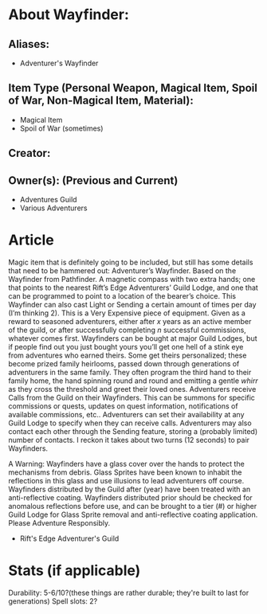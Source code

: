 # About Wayfinder: 
## Aliases: 
 - Adventurer's Wayfinder

## Item Type (Personal Weapon, Magical Item, Spoil of War, Non-Magical Item, Material):
 - Magical Item
 - Spoil of War (sometimes)

## Creator: 

## Owner(s): (Previous and Current)
 - Adventures Guild
 - Various Adventurers

# Article
Magic item that is definitely going to be included, but still has some details that need to be hammered out: Adventurer’s Wayfinder. 
Based on the Wayfinder from Pathfinder.
A magnetic compass with two extra hands; one that points to the nearest Rift’s Edge Adventurers’ Guild Lodge, and one that can be programmed to point to a location of the bearer’s choice. 
This Wayfinder can also cast Light or Sending a certain amount of times per day (I’m thinking 2).
This is a Very Expensive piece of equipment. Given as a reward to seasoned adventurers, either after *x* years as an active member of the guild, or after successfully completing *n* successful commissions, whatever comes first.
Wayfinders can be bought at major Guild Lodges, but if people find out you just bought yours you’ll get one hell of a stink eye from adventures who earned theirs.
Some get theirs personalized; these become prized family heirlooms, passed down through generations of adventurers in the same family. They often program the third hand to their family home, the hand spinning round and round and emitting a gentle *whirr* as they cross the threshold and greet their loved ones.
Adventurers receive Calls from the Guild on their Wayfinders. This can be summons for specific commissions or quests, updates on quest information, notifications of available commissions, etc.. Adventurers can set their availability at any Guild Lodge to specify when they can receive calls.
Adventurers may also contact each other through the Sending feature, storing a (probably limited) number of contacts. I reckon it takes about two turns (12 seconds) to pair Wayfinders.

A Warning:
Wayfinders have a glass cover over the hands to protect the mechanisms from debris. Glass Sprites have been known to inhabit the reflections in this glass and use illusions to lead adventurers off course.
Wayfinders distributed by the Guild after (year) have been treated with an anti-reflective coating. Wayfinders distributed prior should be checked for anomalous reflections before use, and can be brought to a tier (#) or higher Guild Lodge for Glass Sprite removal and anti-reflective coating application.
Please Adventure Responsibly.
- Rift's Edge Adventurer's Guild

# Stats (if applicable)
Durability: 5-6/10?(these things are rather durable; they're built to last for generations)
Spell slots: 2?
